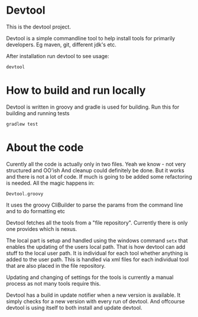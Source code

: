# Devtool

This is the devtool project.

Devtool is a simple commandline tool to help install tools for primarily developers. Eg maven, git, different jdk's etc.

After installation run devtool to see usage:

    devtool

# How to build and run locally
Devtool is written in groovy and gradle is used for building.
Run this for building and running tests

    gradlew test

# About the code
Curently all the code is actually only in two files. Yeah we know - not very structured and OO'ish
And cleanup could definitely be done. But it works and there is not a lot of code. If much is going to be added
some refactoring is needed.
All the magic happens in:

    Devtool.groovy

It uses the groovy CliBuilder to parse the params from the command line and to do formatting etc

Devtool fetches all the tools from a "file repository". Currently there is only one provides which is 
nexus.

The local part is setup and handled using the windows command `setx` that enables the updating of the users
local path. That is how devtool can add stuff to the local user path.
It is individual for each tool whether anything is added to the user path. This is handled via
xml files for each individual tool that are also placed in the file repository.

Updating and changing of settings for the tools is currently a manual process as not many tools require this.

Devtool has a build in update notifier when a new version is available. It simply checks for a new version with every run of devtool.
And offcourse devtool is using itself to both install and update devtool.
